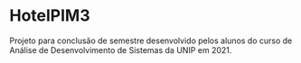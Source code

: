 # HotelPIM3
Projeto para conclusão de semestre desenvolvido pelos alunos do curso de Análise de Desenvolvimento de Sistemas da UNIP em 2021.
